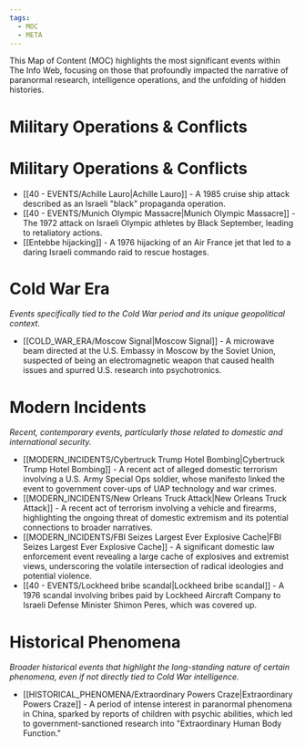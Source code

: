 ```yaml
---
tags:
  - MOC
  - META
---
```

This Map of Content (MOC) highlights the most significant events within The Info Web, focusing on those that profoundly impacted the narrative of paranormal research, intelligence operations, and the unfolding of hidden histories.

# Military Operations & Conflicts

# Military Operations & Conflicts

- [[40 - EVENTS/Achille Lauro|Achille Lauro]] - A 1985 cruise ship attack described as an Israeli "black" propaganda operation.
- [[40 - EVENTS/Munich Olympic Massacre|Munich Olympic Massacre]] - The 1972 attack on Israeli Olympic athletes by Black September, leading to retaliatory actions.
- [[Entebbe hijacking]] - A 1976 hijacking of an Air France jet that led to a daring Israeli commando raid to rescue hostages.

# Cold War Era
*Events specifically tied to the Cold War period and its unique geopolitical context.*

- [[COLD_WAR_ERA/Moscow Signal|Moscow Signal]] - A microwave beam directed at the U.S. Embassy in Moscow by the Soviet Union, suspected of being an electromagnetic weapon that caused health issues and spurred U.S. research into psychotronics.

# Modern Incidents
*Recent, contemporary events, particularly those related to domestic and international security.*

- [[MODERN_INCIDENTS/Cybertruck Trump Hotel Bombing|Cybertruck Trump Hotel Bombing]] - A recent act of alleged domestic terrorism involving a U.S. Army Special Ops soldier, whose manifesto linked the event to government cover-ups of UAP technology and war crimes.
- [[MODERN_INCIDENTS/New Orleans Truck Attack|New Orleans Truck Attack]] - A recent act of terrorism involving a vehicle and firearms, highlighting the ongoing threat of domestic extremism and its potential connections to broader narratives.
- [[MODERN_INCIDENTS/FBI Seizes Largest Ever Explosive Cache|FBI Seizes Largest Ever Explosive Cache]] - A significant domestic law enforcement event revealing a large cache of explosives and extremist views, underscoring the volatile intersection of radical ideologies and potential violence.
- [[40 - EVENTS/Lockheed bribe scandal|Lockheed bribe scandal]] - A 1976 scandal involving bribes paid by Lockheed Aircraft Company to Israeli Defense Minister Shimon Peres, which was covered up.

# Historical Phenomena
*Broader historical events that highlight the long-standing nature of certain phenomena, even if not directly tied to Cold War intelligence.*

- [[HISTORICAL_PHENOMENA/Extraordinary Powers Craze|Extraordinary Powers Craze]] - A period of intense interest in paranormal phenomena in China, sparked by reports of children with psychic abilities, which led to government-sanctioned research into "Extraordinary Human Body Function."
